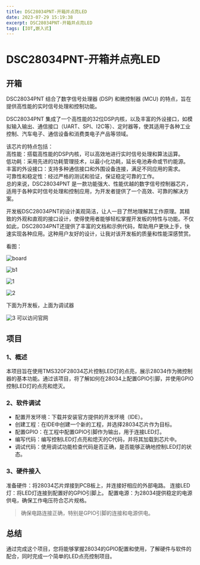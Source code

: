 ```yaml
---
title: DSC28034PNT-开箱并点亮LED
date: 2023-07-29 15:19:38
excerpt: DSC28034PNT-开箱并点亮LED
tags: [IOT,嵌入式]
---
```

<!--
 * @Author: rx-ted
 * @Date: 2023-07-29 15:19:38
 * @LastEditors: rx-ted
 * @LastEditTime: 2023-07-29 15:41:07
-->
# DSC28034PNT-开箱并点亮LED

## 开箱

DSC28034PNT 结合了数字信号处理器 (DSP) 和微控制器 (MCU) 的特点，旨在提供高性能的实时信号处理和控制功能。

DSC28034PNT 集成了一个高性能的32位DSP内核，以及丰富的外设接口，如模拟输入输出、通信接口（UART、SPI、I2C等）、定时器等，使其适用于各种工业控制、汽车电子、通信设备和消费类电子产品等领域。

该芯片的特点包括：  
高性能：搭载高性能的DSP内核，可以高效地进行实时信号处理和算法运算。  
低功耗：采用先进的功耗管理技术，以最小化功耗，延长电池寿命或节约能源。  
丰富的外设接口：支持多种通信接口和外围设备连接，满足不同应用的需求。  
可靠性和稳定性：经过严格的测试和验证，保证稳定可靠的工作。  
总的来说，DSC28034PNT 是一款功能强大、性能优越的数字信号控制器芯片，适用于各种实时信号处理和控制应用，为开发者提供了一个高效、可靠的解决方案。  
  
开发板DSC28034PNT的设计美观简洁，让人一目了然地理解其工作原理。其精致的外观和直观的接口设计，使得使用者能够轻松掌握开发板的特性与功能。不仅如此，DSC28034PNT还提供了丰富的文档和示例代码，帮助用户更快上手，快速实现各种应用。这种用户友好的设计，让我对该开发板的质量和性能深感赞赏。

看图：  

![board](../img/28034.png)

![b1](../img/board.jpg)  

![1](../img/debug.jpg)  

![2](../img/调试开发板.jpg)  

下面为开发板，上面为调试器

![3](../img/官网.png)  可以访问官网

## 项目

### 1、概述

本项目旨在使用TMS320F28034芯片控制LED灯的点亮，展示28034作为微控制器的基本功能。通过该项目，将了解如何在28034上配置GPIO引脚，并使用GPIO控制LED灯的点亮和熄灭。

### 2、软件调试

- 配置开发环境：下载并安装官方提供的开发环境（IDE）。
- 创建工程：在IDE中创建一个新的工程，并选择28034芯片作为目标。
- 配置GPIO：在工程中配置GPIO引脚作为输出，用于连接LED灯。
- 编写代码：编写控制LED灯点亮和熄灭的C代码，并将其加载到芯片中。
- 调试代码：使用调试功能检查代码是否正确，是否能够正确地控制LED灯的状态。

### 3、硬件接入

准备硬件：将28034芯片焊接到PCB板上，并连接好相应的外部电路。
连接LED灯：将LED灯连接到配置好的GPIO引脚上。
配置电源：为28034提供稳定的电源供电，确保工作电压符合芯片规格。

> 确保电路连接正确，特别是GPIO引脚的连接和电源供电。

## 总结

通过完成这个项目，您将能够掌握28034的GPIO配置和使用，了解硬件与软件的配合，同时完成一个简单的LED点亮控制项目。
